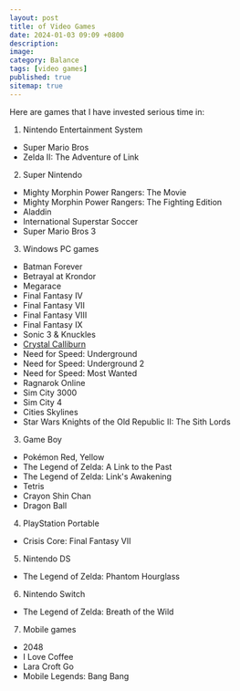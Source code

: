 ```yaml
---
layout: post
title: of Video Games
date: 2024-01-03 09:09 +0800
description:
image:
category: Balance
tags: [video games]
published: true
sitemap: true
---
```


Here are games that I have invested serious time in:

1. Nintendo Entertainment System

- Super Mario Bros
- Zelda II: The Adventure of Link

2. Super Nintendo

- Mighty Morphin Power Rangers: The Movie
- Mighty Morphin Power Rangers: The Fighting Edition
- Aladdin
- International Superstar Soccer
- Super Mario Bros 3

3. Windows PC games

- Batman Forever
- Betrayal at Krondor
- Megarace
- Final Fantasy IV
- Final Fantasy VII
- Final Fantasy VIII
- Final Fantasy IX
- Sonic 3 & Knuckles
- [Crystal Calliburn](https://en.wikipedia.org/wiki/Crystal_Caliburn)
- Need for Speed: Underground
- Need for Speed: Underground 2
- Need for Speed: Most Wanted
- Ragnarok Online
- Sim City 3000
- Sim City 4
- Cities Skylines
- Star Wars Knights of the Old Republic II: The Sith Lords

3. Game Boy

- Pokémon Red, Yellow
- The Legend of Zelda: A Link to the Past
- The Legend of Zelda: Link's Awakening
- Tetris
- Crayon Shin Chan
- Dragon Ball

4. PlayStation Portable

- Crisis Core: Final Fantasy VII

5. Nintendo DS

- The Legend of Zelda: Phantom Hourglass

6. Nintendo Switch

- The Legend of Zelda: Breath of the Wild

7. Mobile games

- 2048
- I Love Coffee
- Lara Croft Go
- Mobile Legends: Bang Bang
